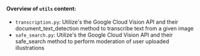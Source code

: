 #### Overview of `utils` content:
- `transcription.py`: Utilize's the Google Cloud Vision API and their document_text_detection method to transcribe text from a given image
- `safe_search.py`: Utilize's the Google Cloud Vision API and their safe_search method to perform moderation of user uploaded illustrations
